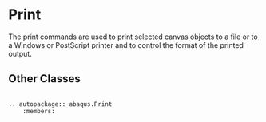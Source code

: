 # Print

The print commands are used to print selected canvas objects to a file or to a Windows or PostScript printer and to control the format of the printed output.

## Other Classes

```{eval-rst}

.. autopackage:: abaqus.Print
    :members:
```
